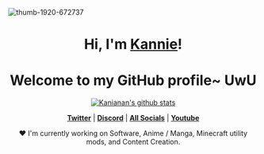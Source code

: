 ![thumb-1920-672737](https://user-images.githubusercontent.com/85763506/160467778-39cd8a94-7eae-42c7-a28d-aab7888e6c46.jpg)


</p>

<h1 align="center">Hi, I'm <a href="https://796.carrd.co/">Kannie</a>!</h1>
<h1 align="center">Welcome to my GitHub profile~ UwU</h1>

<p align="center">
  <a href="https://github.com/Kanianan"><img src="https://github-readme-stats.vercel.app/api?username=Kanianan&hide_border=true&show_icons=true" alt="Kanianan's github stats"></a>
</p>

<p align="center">
  <strong><a href="https://twitter.com/Kanniie3">Twitter</a></strong> |
  <strong><a href="https://discord.gg/WVy8PCvr55">Discord</a></strong> |
  <strong><a href="https://796.carrd.co/">All Socials</a></strong> |
  <strong><a href="https://www.youtube.com/channel/UCqIyYLleI1OKcb1zjqKIdQg">Youtube</a></strong>
</p>

<p align="center">❤ I'm currently working on Software, Anime / Manga, Minecraft utility mods, and Content Creation.</p>

